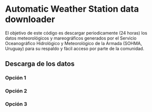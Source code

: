 # Automatic Weather Station data downloader

El objetivo de este código es descargar periodicamente (24 horas) los datos meteorológicos y mareográficos generados por el Servicio Oceanográfico Hidrológico y Meteorológico de la Armada (SOHMA, Uruguay) para su respaldo y fácil acceso por parte de la comunidad.

## Descarga de los datos

### Opción 1

### Opción 2

### Opción 3

